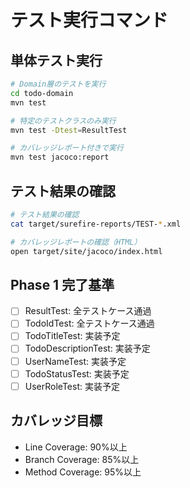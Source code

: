 # テスト実行コマンド

## 単体テスト実行

```bash
# Domain層のテストを実行
cd todo-domain
mvn test

# 特定のテストクラスのみ実行
mvn test -Dtest=ResultTest

# カバレッジレポート付きで実行
mvn test jacoco:report
```

## テスト結果の確認

```bash
# テスト結果の確認
cat target/surefire-reports/TEST-*.xml

# カバレッジレポートの確認（HTML）
open target/site/jacoco/index.html
```

## Phase 1 完了基準

- [ ] ResultTest: 全テストケース通過
- [ ] TodoIdTest: 全テストケース通過
- [ ] TodoTitleTest: 実装予定
- [ ] TodoDescriptionTest: 実装予定
- [ ] UserNameTest: 実装予定
- [ ] TodoStatusTest: 実装予定
- [ ] UserRoleTest: 実装予定

## カバレッジ目標

- Line Coverage: 90%以上
- Branch Coverage: 85%以上
- Method Coverage: 95%以上
